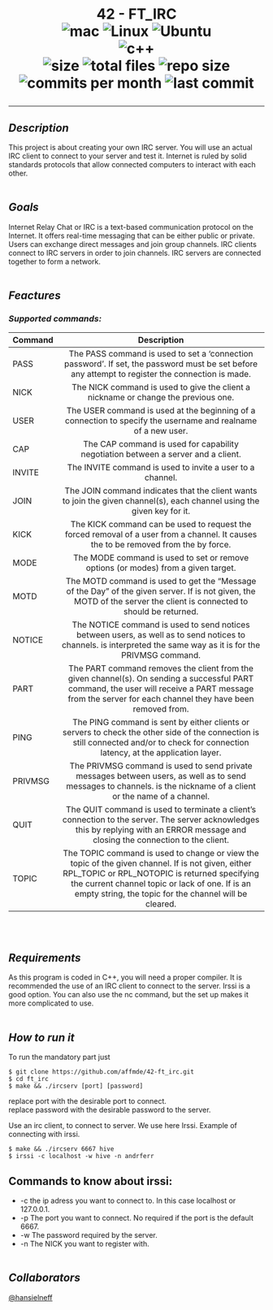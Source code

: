 
<h1 align="center">42 - FT_IRC

<div align="center">
	<img alt="mac" src="https://img.shields.io/badge/mac%20os-000000?style=for-the-badge&logo=apple&logoColor=white"/>
	<img alt="Linux" src="https://img.shields.io/badge/Linux-FCC624?style=for-the-badge&logo=linux&logoColor=black"/>
	<img alt="Ubuntu" src="https://img.shields.io/badge/Ubuntu-E95420?style=for-the-badge&logo=ubuntu&logoColor=white"/>
	<br>
	<img alt="c++" src="https://img.shields.io/badge/C++-00599C?style=flat-square&logo=C%2B%2B&logoColor=white"/>
	<br>
	<img alt="size" src="https://img.shields.io/github/languages/code-size/affmde/42-ft_irc"/>
	<img alt="total files" src="https://img.shields.io/github/directory-file-count/affmde/42-ft_irc"/>
	<img alt="repo size" src="https://img.shields.io/github/repo-size/affmde/42-ft_irc"/>
	<img alt="commits per month" src="https://img.shields.io/github/commit-activity/m/affmde/42-ft_irc"/>
	<img alt="last commit" src="https://img.shields.io/github/last-commit/affmde/42-ft_irc"/>
</div>

---

## **_Description_**
This project is about creating your own IRC server.
You will use an actual IRC client to connect to your server and test it.
Internet is ruled by solid standards protocols that allow connected computers to interact
with each other.
<br><br>

## **_Goals_**
Internet Relay Chat or IRC is a text-based communication protocol on the Internet.
It offers real-time messaging that can be either public or private. Users can exchange
direct messages and join group channels.
IRC clients connect to IRC servers in order to join channels. IRC servers are connected
together to form a network.
<br><br>

## **_Feactures_**

### _Supported commands:_ ###

| __Command__        | __Description__   |
| -------------  |:-------------:|
| PASS              | The PASS command is used to set a ‘connection password’. If set, the password must be set before any attempt to register the connection is made. |
| NICK       | The NICK command is used to give the client a nickname or change the previous one.      |
| USER  | The USER command is used at the beginning of a connection to specify the username and realname of a new user.      |
| CAP  | The CAP command is used for capability negotiation between a server and a client.      |
| INVITE  | The INVITE command is used to invite a user to a channel.      |
| JOIN  | The JOIN command indicates that the client wants to join the given channel(s), each channel using the given key for it.      |
| KICK  | The KICK command can be used to request the forced removal of a user from a channel. It causes the <user> to be removed from the <channel> by force.      |
| MODE  | The MODE command is used to set or remove options (or modes) from a given target.      |
| MOTD  | The MOTD command is used to get the “Message of the Day” of the given server. If <target> is not given, the MOTD of the server the client is connected to should be returned.      |
| NOTICE  | The NOTICE command is used to send notices between users, as well as to send notices to channels. <target> is interpreted the same way as it is for the PRIVMSG command.      |
| PART | The PART command removes the client from the given channel(s). On sending a successful PART command, the user will receive a PART message from the server for each channel they have been removed from. |
| PING | The PING command is sent by either clients or servers to check the other side of the connection is still connected and/or to check for connection latency, at the application layer. |
| PRIVMSG | The PRIVMSG command is used to send private messages between users, as well as to send messages to channels. <target> is the nickname of a client or the name of a channel. |
| QUIT | The QUIT command is used to terminate a client’s connection to the server. The server acknowledges this by replying with an ERROR message and closing the connection to the client. |
| TOPIC | The TOPIC command is used to change or view the topic of the given channel. If <topic> is not given, either RPL_TOPIC or RPL_NOTOPIC is returned specifying the current channel topic or lack of one. If <topic> is an empty string, the topic for the channel will be cleared. |

<br><br>

## **_Requirements_**
As this program is coded in C++, you will need a proper compiler.
It is recommended the use of an IRC client to connect to the server. Irssi is a good option.
You can also use the nc command, but the set up makes it more complicated to use.
<br><br>

## **_How to run it_**
To run the mandatory part just

```
$ git clone https://github.com/affmde/42-ft_irc.git
$ cd ft_irc
$ make && ./ircserv [port] [password]

```

replace port with the desirable port to connect.<br>
replace password with the desirable password to the server.<br>

Use an irc client, to connect to server. We use here Irssi.
Example of connecting with irssi.

```
$ make && ./ircserv 6667 hive
$ irssi -c localhost -w hive -n andrferr
```
## Commands to know about irssi: ##
 - -c the ip adress you want to connect to. In this case localhost or 127.0.0.1.
 - -p The port you want to connect. No required if the port is the default 6667.
 - -w The password required by the server.
 - -n The NICK you want to register with.
<br><br>

## **_Collaborators_**

[@hansielneff](https://github.com/hansielneff)
